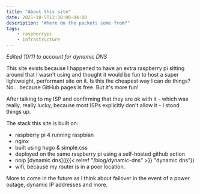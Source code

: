 ```yaml
---
title: "About this site"
date: 2021-10-5T12:30:00-04:00
description: "Where do the packets come from?"
tags: 
    - raspberrypi
    - infrastructure
---
```

*Edited 10/11 to account for dynamic DNS*

This site exists because I happened to have an extra raspberry pi sitting around that I wasn't using and thought it would be fun to host a super lightweight, performant site on it. Is this the cheapest way I can do things? No... because GitHub pages is free. But it's more fun!

After talking to my ISP and confirming that they are ok with it - which was really, really lucky, because most ISPs explicitly don't allow it - I stood things up. 

The stack this site is built on: 

* raspberry pi 4 running raspbian
* nginx
* built using hugo & simple.css
* deployed on the same raspberry pi using a self-hosted github action
* noip [dynamic dns](({{< relref "/blog/dynamic-dns" >}} "dynamic dns"))
* wifi, because my router is in a poor location. 

More to come in the future as I think about failover in the event of a power outage, dynamic IP addresses and more. 